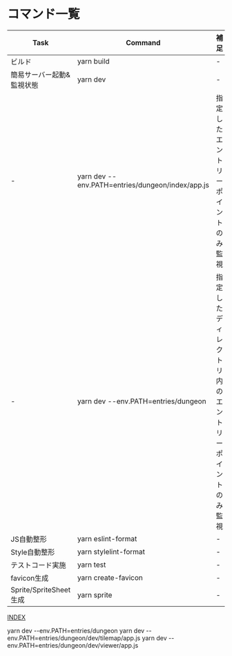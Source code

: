 # コマンド一覧

| Task | Command | 補足 |
| --- | --- | --- |
| ビルド | yarn build | - |
| 簡易サーバー起動&監視状態 | yarn dev | - |
| - | yarn dev --env.PATH=entries/dungeon/index/app.js | 指定したエントリーポイントのみ監視 |
| - | yarn dev --env.PATH=entries/dungeon | 指定したディレクトリ内のエントリーポイントのみ監視 |
| JS自動整形 | yarn eslint-format | - |
| Style自動整形 | yarn stylelint-format | - |
| テストコード実施 | yarn test | - |
| favicon生成 | yarn create-favicon | - |
| Sprite/SpriteSheet生成 | yarn sprite | - |

[INDEX](../index.md)

yarn dev --env.PATH=entries/dungeon
yarn dev --env.PATH=entries/dungeon/dev/tilemap/app.js
yarn dev --env.PATH=entries/dungeon/dev/viewer/app.js
